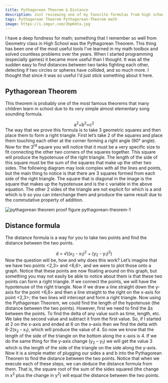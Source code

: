 ```yaml
---
title: Pythagorean Theorem & Distance
description: Just reviewing one of my favorite formulas from high school geometry class
tags: Pythagorean Theorem Pythagorean-Theorem math
image: https://i.imgur.com/3bpKmta.jpg
---
```


I have a deep fondness for math; something that I remember so well from Geometry class in High School was the Pythagorean Theorem. This thing has been one of the most useful tools I've learned in my math toolbox and solved countless problems over the years. When I started programming (especially games) it became more useful than I thought. It was all the sudden easy to find distances between two tanks fighting each other, detecting if two circles or spheres have collided, and so much more. I thought that since it was so useful I'd just stick something about it here.

## Pythagorean Theorem
This theorem is probably one of the most famous theorems that many children learn in school due to its very simple almost elementary song sounding formula.
<div align="center">a<sup>2</sup>+b<sup>2</sup>=c<sup>2</sup></div>
The way that we prove this formula is to take 3 geometric squares and then place them to form a right triangle. First let’s take 2 of the squares and place them touching each other at the corner forming a right angle (90° angle). Now for the 3<sup>rd</sup> square you will notice that it must be a very specific size to fit connecting the other two corners of the squares together.  This square will produce the hypotenuse of the right triangle. The length of the side of this square must be the sum of the squares that make up the other two sides. The following diagram may look complex with all the lines and points, but the main thing to notice is that there are 3 squares formed from each side of the right triangle. The square that is diagonal in the image is the square that makes up the hypotenuse and is the c variable in the above equation. The other 2 sides of the triangle are not explicit for which is a and which is b so you can interchange them and produce the same result due to the commutative property of addition.

![pythagorean theorem proof figure pythagorean-theorem-1](https://i.imgur.com/3bpKmta.jpg)

## Distance formula
The distance formula is a way for you to take two points and find the distance between the two points.
<div align="center">d = &radic;((x<sub>2</sub> - x<sub>1</sub>)<sup>2</sup> + (y<sub>2</sub> - y<sub>1</sub>)<sup>2</sup>)</sup></div>
Now the question will be, how and why does this work? Let’s imagine that we have two points &lt;2,3&gt; and &lt;6,6&gt;, and we were to plot those onto a graph.  Notice that these points are now floating around on this graph, but something you may not easily be able to notice about them is that these two points can form a right triangle. If we connect the points, we will have the hypotenuse of the right triangle. Now if we draw a line straight down the y-axis for the point &lt;6,6&gt; and then a line straight to the right on the x-axis for point &lt;2,3&gt;; the two lines will intercept and form a right triangle. Now using the Pythagorean Theorem, we could find the length of the hypotenuse (the distance between the two points). However, first we need to find the ∆s between the points. To find the delta of any value such as time, length, etc. We take the second value and subtract it from the first value. So, if I started at 2 on the x-axis and ended at 6 on the x-axis then we find the delta with 6-2(x<sub>2</sub> - x<sub>1</sub>), which will produce the value of 4. So now we know that the length of the side of the triangle on the bottom along the x-axis is 4. If we do the same thing for the y-axis change (y<sub>2</sub> – y<sub>1</sub>) we will get the value 3 which is the length of the side of the triangle on the side along the y-axis. Now it is a simple matter of plugging our sides a and b into the Pythagorean Theorem to find the distance between the two points. Notice that when we execute each of these steps, we can deduce the distance formula from them. That is, the square root of the sum of the sides squared (the change in x<sup>2</sup> plus the change in y<sup>2</sup>) will equal the distance between the two points.
